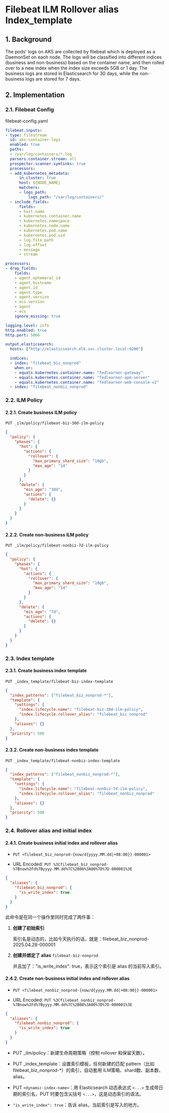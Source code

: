 # Filebeat ILM Rollover alias Index_template

## 1. Background

The pods' logs on AKS are collected by filebeat which is deployed as a DaemonSet on each node. The logs will be classified into different indices (business and non-business) based on the container name, and then rolled over to a new index when the index size exceeds 5GB or 1 day. The business logs are stored in Elasticsearch for 30 days, while the non-business logs are stored for 7 days.

## 2. Implementation

### 2.1. Filebeat Config

filebeat-config.yaml

```yaml
filebeat.inputs:
- type: filestream
  id: aks-container-logs
  enabled: true
  paths:
  - /var/log/containers/*.log
  parsers.container.stream: all
  prospector.scanner.symlinks: true
  processors:
  - add_kubernetes_metadata:
      in_cluster: true
      host: ${NODE_NAME}
      matchers:
      - logs_path:
          logs_path: "/var/log/containers/"
  - include_fields:
      fields:
      - host.name
      - kubernetes.container.name
      - kubernetes.namespace
      - kubernetes.node.name
      - kubernetes.pod.name
      - kubernetes.pod.uid
      - log.file.path
      - log.offset
      - message
      - stream

processors:
- drop_fields:
    fields:
    - agent.ephemeral_id
    - agent.hostname
    - agent.id
    - agent.type
    - agent.version
    - ecs.version
    - agent
    - ecs
    ignore_missing: true

logging.level: info
http.enabled: true
http.port: 5066

output.elasticsearch:
  hosts: ["http://elasticsearch.elk.svc.cluster.local:9200"]

  indices:
  - index: "filebeat_biz_nonprod"
    when.or:
    - equals.kubernetes.container.name: "fedlearner-gateway"
    - equals.kubernetes.container.name: "fedlearner-apm-server"
    - equals.kubernetes.container.name: "fedlearner-web-console-v2"
  - index: "filebeat_nonbiz_nonprod"
```

### 2.2. ILM Policy

#### 2.2.1. Create business ILM policy

`PUT _ilm/policy/filebeat-biz-30d-ilm-policy`

```json
{
  "policy": {
    "phases": {
      "hot": {
        "actions": {
          "rollover": {
            "max_primary_shard_size": "10gb",
            "max_age": "1d"
          }
        }
      },
      "delete": {
        "min_age": "30d",
        "actions": {
          "delete": {}
        }
      }
    }
  }
}
```

#### 2.2.2. Create non-business ILM policy

`PUT _ilm/policy/filebeat-nonbiz-7d-ilm-policy`

```json
{
  "policy": {
    "phases": {
      "hot": {
        "actions": {
          "rollover": {
            "max_primary_shard_size": "10gb",
            "max_age": "1d"
          }
        }
      },
      "delete": {
        "min_age": "7d",
        "actions": {
          "delete": {}
        }
      }
    }
  }
}
```

### 2.3. Index template

#### 2.3.1. Create business index template

`PUT _index_template/filebeat-biz-index-template`

```json
{
  "index_patterns": ["filebeat_biz_nonprod-*"],
  "template": {
    "settings": {
      "index.lifecycle.name": "filebeat-biz-30d-ilm-policy",
      "index.lifecycle.rollover_alias": "filebeat_biz_nonprod"
    },
    "aliases": {}
  },
  "priority": 500
}
```

#### 2.3.2. Create non-business index template

`PUT _index_template/filebeat-nonbiz-index-template`

```json
{
  "index_patterns": ["filebeat_nonbiz_nonprod-*"],
  "template": {
    "settings": {
      "index.lifecycle.name": "filebeat-nonbiz-7d-ilm-policy",
      "index.lifecycle.rollover_alias": "filebeat_nonbiz_nonprod"
    },
    "aliases": {}
  },
  "priority": 500
}
```

### 2.4. Rollover alias and initial index

#### 2.4.1. Create business initial index and rollover alias

- `PUT <filebeat_biz_nonprod-{now/d{yyyy.MM.dd|+08:00}}-000001>`

- URL Encoded: `PUT %3Cfilebeat_biz_nonprod-%7Bnow%2Fd%7Byyyy.MM.dd%7C%2B08%3A00%7D%7D-000001%3E`

```json
{
  "aliases": {
    "filebeat_biz_nonprod": {
      "is_write_index": true
    }
  }
}
```

此命令是在同一个操作里同时完成了两件事：

1. **创建了初始索引**

   索引名是动态的，比如今天执行的话，就是：filebeat_biz_nonprod-2025.04.28-000001

2. **创建并绑定了 alias** `filebeat-biz-nonprod`

   并且加了："is_write_index": true，表示这个索引是 alias 的当前写入索引。

#### 2.4.2. Create non-business initial index and rollover alias

- `PUT <filebeat_nonbiz_nonprod-{now/d{yyyy.MM.dd|+08:00}}-000001>`

- URL Encoded: `PUT %3Cfilebeat_nonbiz_nonprod-%7Bnow%2Fd%7Byyyy.MM.dd%7C%2B08%3A00%7D%7D-000001%3E`

```json
{
  "aliases": {
    "filebeat_nonbiz_nonprod": {
      "is_write_index": true
    }
  }
}
```

- PUT _ilm/policy：新建生命周期策略（控制 rollover 和保留天数）。

- PUT _index_template：设置索引模板，任何新建的匹配 pattern（比如 filebeat_biz_nonprod-*）的索引，自动套用 ILM策略、shard数、副本数、alias。

- PUT `<dynamic-index-name>`：用 Elasticsearch 动态表达式 `<...>` 生成带日期的索引名，PUT 时要包含尖括号 `<...>`，这是动态索引的语法。

- `"is_write_index": true`：告诉 alias，当前索引是写入的地方。
